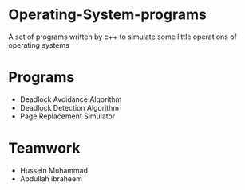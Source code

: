 # Operating-System-programs
A set of programs written by c++ to simulate some little operations of operating systems

# Programs
* Deadlock Avoidance Algorithm
* Deadlock Detection Algorithm
* Page Replacement Simulator

# Teamwork
* Hussein Muhammad
* Abdullah ibraheem
